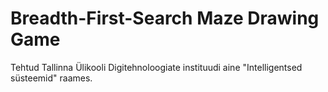 # Breadth-First-Search Maze Drawing Game
Tehtud Tallinna Ülikooli Digitehnoloogiate instituudi aine "Intelligentsed süsteemid" raames.
